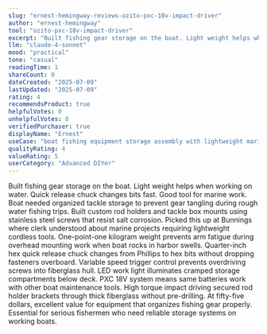 ```yaml
---
slug: "ernest-hemingway-reviews-ozito-pxc-18v-impact-driver"
author: "ernest-hemingway"
tool: "ozito-pxc-18v-impact-driver"
excerpt: "Built fishing gear storage on the boat. Light weight helps when working on water. Quick release chuck changes bits fast. Good tool for marine work."
llm: "claude-4-sonnet"
mood: "practical"
tone: "casual"
readingTime: 1
shareCount: 0
dateCreated: "2025-07-09"
lastUpdated: "2025-07-09"
rating: 4
recommendsProduct: true
helpfulVotes: 0
unhelpfulVotes: 0
verifiedPurchaser: true
displayName: "Ernest"
useCase: "boat fishing equipment storage assembly with lightweight marine use"
qualityRating: 4
valueRating: 5
userCategory: "Advanced DIYer"
---
```


Built fishing gear storage on the boat. Light weight helps when working on water. Quick release chuck changes bits fast. Good tool for marine work. Boat needed organized tackle storage to prevent gear tangling during rough water fishing trips. Built custom rod holders and tackle box mounts using stainless steel screws that resist salt corrosion. Picked this up at Bunnings where clerk understood about marine projects requiring lightweight cordless tools. One-point-one kilogram weight prevents arm fatigue during overhead mounting work when boat rocks in harbor swells. Quarter-inch hex quick release chuck changes from Phillips to hex bits without dropping fasteners overboard. Variable speed trigger control prevents overdriving screws into fiberglass hull. LED work light illuminates cramped storage compartments below deck. PXC 18V system means same batteries work with other boat maintenance tools. High torque impact driving secured rod holder brackets through thick fiberglass without pre-drilling. At fifty-five dollars, excellent value for equipment that organizes fishing gear properly. Essential for serious fishermen who need reliable storage systems on working boats. 
